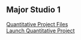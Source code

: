 ## Major Studio 1

[Quantitative Project Files](https://github.com/amina-brown/major-studio-1/tree/master/quantitative-project)  
[Launch Quantitative Project](https://amina-brown.github.io/major-studio-1/quantitative-project/)
